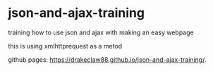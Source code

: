 # json-and-ajax-training
training how to use json and ajax with making an easy webpage

this is using xmlhttprequest as a metod

github pages:  https://drakeclaw88.github.io/json-and-ajax-training/.
